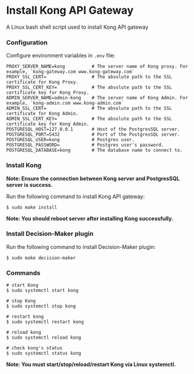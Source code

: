 # Install Kong API Gateway
A Linux bash shell script used to install Kong API gateway

### Configuration

Configure environment variables in `.env` file:

```shell
PROXY_SERVER_NAME=kong          # The server name of Kong proxy. For example, `kong-gateway.com www.kong-gateway.com`
PROXY_SSL_CERT=                 # The absolute path to the SSL certificate for Kong Proxy.
PROXY_SSL_CERT_KEY=             # The absolute path to the SSL certificate key for Kong Proxy.
ADMIN_SERVER_NAME=admin-kong    # The server name of Kong Admin. For example, `kong-admin.com www.kong-admin.com`
ADMIN_SSL_CERT=                 # The absolute path to the SSL certificate for Kong Admin.
ADMIN_SSL_CERT_KEY=             # The absolute path to the SSL certificate key for Kong Admin.
POSTGRESQL_HOST=127.0.0.1       # Host of the PostgresSQL server.
POSTGRESQL_PORT=5432            # Port of the PostgresSQL server.
POSTGRESQL_USER=kong            # Postgres user.
POSTGRESQL_PASSWORD=            # Postgres user's password.
POSTGRESQL_DATABASE=kong        # The database name to connect to.
```

### Install Kong

**Note: Ensure the connection between Kong server and PostgresSQL server is success.**

Run the following command to install Kong API gateway:

```shell
$ sudo make install
```

**Note: You should reboot server after installing Kong successfully.**

### Install Decision-Maker plugin

Run the following command to install Decision-Maker plugin:

```shell
$ sudo make decision-maker
```

### Commands
```shell
# start Kong
$ sudo systemctl start kong

# stop Kong
$ sudo systemctl stop kong

# restart kong
$ sudo systemctl restart kong

# reload kong
$ sudo systemctl reload kong

# check kong's status
$ sudo systemctl status kong
```

**Note: You must start/stop/reload/restart Kong via Linux systemctl.**

